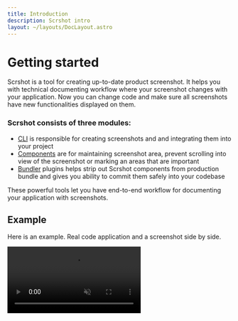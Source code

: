 ```yaml
---
title: Introduction
description: Scrshot intro
layout: ~/layouts/DocLayout.astro
---
```


# Getting started

Scrshot is a tool for creating up-to-date product screenshot. It helps you with technical documenting workflow where 
your screenshot changes with your application. Now you can change code and make sure all screenshots have new functionalities
displayed on them.

### Scrshot consists of three modules:

- [CLI](/docs/cli/introduction) is responsible for creating screenshots and and integrating them into your project
- [Components](/docs/components/introduction) are for maintaining screenshot area, prevent scrolling into view of
the screenshot or marking an areas that are important
- [Bundler](/docs/bundler/introduction) plugins helps strip out Scrshot components from production bundle and gives 
you ability to commit them safely into your codebase


These powerful tools let you have end-to-end workflow for documenting your application with screenshots.

## Example

Here is an example. Real code application and a screenshot side by side.

<video src="/homepage.mp4" controls muted></video>


